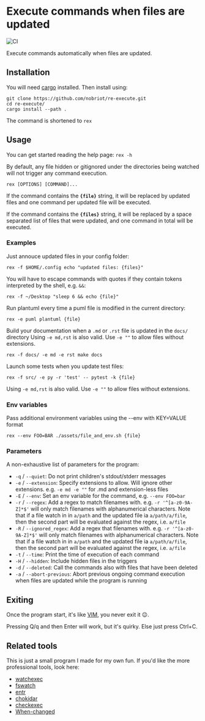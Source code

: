 # Execute commands when files are updated

![CI](https://github.com/nobriot/re-execute/actions/workflows/build.yml/badge.svg)

Execute commands automatically when files are updated.

## Installation 

You will need [cargo](https://doc.rust-lang.org/cargo/getting-started/installation.html)
installed. Then install using:

```console
git clone https://github.com/nobriot/re-execute.git
cd re-execute/
cargo install --path .
```

The command is shortened to `rex`

## Usage

You can get started reading the help page: `rex -h`

By default, any file hidden or gitignored under the directories being watched
will not trigger any command execution.

```console
rex [OPTIONS] [COMMAND]...
```

If the command contains the **`{file}`** string, it will be replaced by updated
files and one command per updated file will be executed.

If the command contains the **`{files}`** string, it will be replaced by 
a space separated list of files that were updated, and one command in total will be executed.

### Examples

Just annouce updated files in your config folder:

```console
rex -f $HOME/.config echo "updated files: {files}"
```

You will have to escape commands with quotes if they contain tokens interpreted
by the shell, e.g. `&&`:

```console
rex -f ~/Desktop "sleep 6 && echo {file}"
```

Run plantuml every time a puml file is modified in the current directory: 

```console
rex -e puml plantuml {file}
```

Build your documentation when a `.md` or `.rst` file is updated in the `docs/` directory
Using `-e md,rst` is also valid. Use `-e ""` to allow files without extensions.

```console
rex -f docs/ -e md -e rst make docs
```

Launch some tests when you update test files:

```console
rex -f src/ -e py -r 'test' -- pytest -k {file}
```

Using `-e md,rst` is also valid. Use `-e ""` to allow files without extensions.

### Env variables

Pass additional environment variables using the --env with KEY=VALUE format

```console
rex --env FOO=BAR ./assets/file_and_env.sh {file}
```

### Parameters

A non-exhaustive list of parameters for the program:

* `-q` / `--quiet`:   Do not print children's stdout/stderr messages
* `-e` / `--extension`:  Specify extensions to allow. Will ignore other extensions. e.g. `-e md -e ""` for .md and extension-less files
* `-E` / `--env`:   Set an env variable for the command, e.g. `--env FOO=bar`
* `-r` / `--regex`:   Add a regex to match filenames with. e.g. `-r '^[a-z0-9A-Z]*$'` will only match filenames with alphanumerical characters. Note that if a file watch in in `a/path` and the updated file ia `a/path/a/file`, then the second part will be evaluated against the regex, i.e. `a/file`
* `-R` / `--ignored_regex`: Add a regex that filenames with. e.g. `-r '^[a-z0-9A-Z]*$'` will only match filenames with alphanumerical characters. Note that if a file watch in in `a/path` and the updated file ia `a/path/a/file`, then the second part will be evaluated against the regex, i.e. `a/file`
* `-t` / `--time`:    Print the time of execution of each command
* `-H` / `--hidden`: Include hidden files in the triggers
* `-d` / `--deleted`: Call the commands also with files that have been deleted
* `-a` / `--abort-previous`: Abort previous ongoing command execution when files are updated while the program is running

## Exiting

Once the program start, it's like [VIM](https://www.vim.org/), you never exit it 😉.

Pressing Q/q and then Enter will work, but it's quirky.
Else just press Ctrl+C.


## Related tools

This is just a small program I made for my own fun. 
If you'd like the more professional tools, look here:

* [watchexec](https://github.com/watchexec/watchexec)
* [fswatch](https://github.com/emcrisostomo/fswatch)
* [entr](https://github.com/eradman/entr)
* [chokidar](https://github.com/open-cli-tools/chokidar-cli)
* [checkexec](https://github.com/kurtbuilds/checkexec)
* [When-changed](https://github.com/joh/when-changed)

